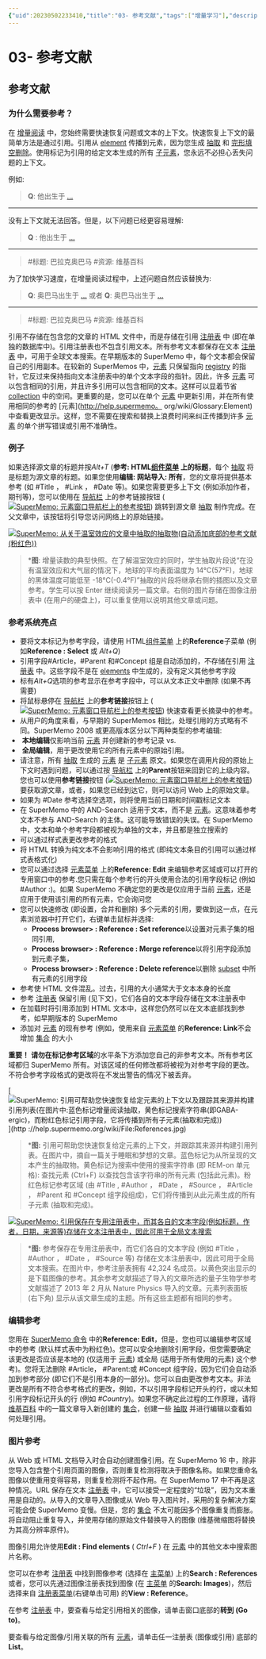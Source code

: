 ```yaml
---
{"uid":20230502233410,"title":"03- 参考文献","tags":["增量学习"],"description":"本文根据SuperMemo 18 文档翻译而成，原项目文档请见 https://help.supermemo.org/wiki/Incremental_learning#History_of_incremental_learning","author":"Bon","type":"other","draft":false,"editable":false,"modified":20230521230332,"dg-publish":true,"permalink":"/lake-of-knowledge/02///","dgPassFrontmatter":true}
---
```



# 03- 参考文献

## 参考文献

### 为什么需要参考？

在 [增量阅读](http://help.supermemo.org/wiki/Glossary:Incremental_reading) 中，您始终需要快速恢复问题或文本的上下文。快速恢复上下文的最简单方法是通过引用。引用从 [element](http://help.supermemo.org/wiki/Glossary:Element) 传播到元素，因为您生成 [抽取](http://help.supermemo.org/wiki/Glossary:Extract) 和 [完形填空删除](http://help.supermemo.org/wiki/Glossary:Cloze_deletion)。使用标记为引用的给定文本生成的所有 [子元素](http://help.supermemo.org/wiki/Glossary:Child)，您永远不必担心丢失问题的上下文。

例如:

> **Q**: 他出生于 [...](年)

------

没有上下文就无法回答。但是，以下问题已经更容易理解:

> **Q** : 他出生于 [...](年)

------

> #标题: 巴拉克奥巴马
> #资源: 维基百科

为了加快学习速度，在增量阅读过程中，上述问题自然应该替换为:

> **Q**: 奥巴马出生于 [...](年)
> 或者
> **Q**: 奥巴马出生于 [...](年)

------

> #标题: 巴拉克奥巴马
> #资源: 维基百科

引用不存储在包含您的文章的 HTML 文件中，而是存储在引用 [注册表](http://help.supermemo.org/wiki/Glossary:Registry) 中 (即在单独的数据库中)。引用注册表也不包含引用文本。所有参考文本都保存在文本 [注册表](http://help.supermemo.org/wiki/Glossary:Registry) 中，可用于全球文本搜索。在早期版本的 SuperMemo 中，每个文本都会保留自己的引用副本。在较新的 SuperMemos 中，[元素](http://help.supermemo.org/wiki/Glossary:Element) 只保留指向 [registry](http://help.supermemo.org/wiki/Glossary:Registry) 的指针，它反过来保持指向文本注册表中的单个文本字段的指针。因此，许多 [元素](http://help.supermemo.org/wiki/Glossary:Element) 可以包含相同的引用，并且许多引用可以包含相同的文本。这样可以显着节省 [collection](http://help.supermemo.org/wiki/Glossary:Collection) 中的空间。更重要的是，您可以在单个 [元素](http://help.supermemo.org/wiki/Glossary:Element) 中更新引用，并在所有使用相同的参考的 [元素](<http://help.supermemo。> org/wiki/Glossary:Element) 中查看更改显示。这样，您不需要在搜索和替换上浪费时间来纠正传播到许多 [元素](http://help.supermemo.org/wiki/Glossary:Element) 的单个拼写错误或引用不准确性。

### 例子

如果选择源文章的标题并按*Alt+T* (**参考: HTML[组件菜单](http://help.supermemo.org/wiki/Component_menu) 上的标题**，每个 [抽取](http://help.supermemo.org/wiki/Glossary:Extract) 将是标题为源文章的标题。如果您使用**编辑: 网站导入: 所有**，您的文章将提供基本参考 (如 #Title ， #Link ， #Date 等)。如果您需要更多上下文 (例如添加作者，期刊等)，您可以使用在 [导航栏](http://help.supermemo.org/wiki/Navigation_bar) 上的参考链接按钮 ([![SuperMemo: 元素窗口导航栏上的参考按钮](http://help.supermemo.org/images/9/9e/Reference_button.gif)](http://help.supermemo.org/wiki/File:Reference_button.gif)) 跳转到源文章 [抽取](http://help.supermemo.org/wiki/Glossary:Extract) 制作完成。在父文章中，该按钮将引导您访问网络上的原始链接。

[![SuperMemo: 从关于温室效应的文章中抽取的抽取物(自动添加底部的参考文献(粉红色))](http://help.supermemo.org/images/thumb/f/f5/Incremental_reading_Extract.jpg/800px-Incremental_reading_Extract.jpg)](http://help.supermemo.org/wiki/File:Incremental_reading_Extract.jpg)

> ***图**: 增量读数的典型快照。在了解温室效应的同时，学生抽取片段说“在没有温室效应和大气层的情况下，地球的平均表面温度为 14°C(57°F)，地球的黑体温度可能低至 -18°C(-0.4°F)”抽取的片段将继承右侧的插图以及文章参考。学生可以按 Enter 继续阅读另一篇文章。右侧的图片存储在图像注册表中 (在用户的硬盘上)，可以重复使用以说明其他文章或问题。

### 参考系统亮点

- 要将文本标记为参考字段，请使用 HTML[组件菜单](http://help.supermemo.org/wiki/Component_menu) 上的**Reference**子菜单 (例如**Reference : Select** 或 *Alt+Q*)
- 引用字段#Article，#Parent 和#Concept 组是自动添加的，不存储在引用 [注册表](http://help.supermemo.org/wiki/Glossary:Registry) 中。这些字段不是在 [elements](http://help.supermemo.org/wiki/Glossary:Element) 中生成的，没有定义其他参考字段
- 标有*Alt+Q*选项的参考显示在参考字段中，可以从文本正文中删除 (如果不再需要)
- 将鼠标悬停在 [导航栏](http://help.supermemo.org/wiki/Navigation_bar) 上的**参考链接**按钮上 ([![SuperMemo: 元素窗口导航栏上的参考按钮](http://help.supermemo.org/images/9/9e/Reference_button.gif)](http://help.supermemo.org/wiki/File:Reference_button.gif)) 快速查看更长摘录中的参考。
- 从用户的角度来看，与早期的 SuperMemos 相比，处理引用的方式略有不同。SuperMemo 2008 或更高版本区分以下两种类型的参考编辑:
-  **本地编辑**仅影响当前 [元素](http://help.supermemo.org/wiki/Glossary:Element) 并创建新的参考记录 vs.
-  **全局编辑**，用于更改使用它的所有元素中的原始引用。
- 请注意，所有 [抽取](http://help.supermemo.org/wiki/Glossary:Extract) 生成的 [元素](http://help.supermemo.org/wiki/Glossary:Element) 是 [子元素](http://help.supermemo.org/wiki/Glossary:Child) 原文。如果您在调用片段的原始上下文时遇到问题，可以通过按 [导航栏](http://help.supermemo.org/wiki/Navigation_bar) 上的**Parent**按钮来回到它的上级内容。您也可以使用**参考链接**按钮 ([![SuperMemo: 元素窗口导航栏上的参考按钮](http://help.supermemo.org/images/9/9e/Reference_button.gif)](http://help.supermemo.org/wiki/File:Reference_button.gif)) 要获取源文章，或者，如果您已经到达它，则可以访问 Web 上的原始文章。
- 如果为 #Date 参考选择空选项，则将使用当前日期和时间戳标记文本
- 在 SuperMemo 中的 AND-Search 适用于文本，而不是 [元素](http://help.supermemo.org/wiki/Glossary:Element)。这意味着参考文本不参与 AND-Search 的主体。这可能导致错误的失误。在 SuperMemo 中，文本和单个参考字段都被视为单独的文本，并且都是独立搜索的
- 可以通过样式表更改参考的格式
- 将 HTML 转换为纯文本不会影响引用的格式 (即纯文本条目的引用可以通过样式表格式化)
- 您可以通过选择 [元素菜单](http://help.supermemo.org/wiki/Element_menu) 上的**Reference: Edit** 来编辑参考区域或可以打开的专用窗口中的参考.您只需在每个参考行的开头使用合法的引用字段标记 (例如 #Author :)。如果 SuperMemo 不确定您的更改是仅应用于当前 [元素](http://help.supermemo.org/wiki/Glossary:Element)，还是应用于使用该引用的所有元素，它会询问您
- 您可以快速修改 (即设置，合并和删除) 多个元素的引用，要做到这一点，在元素浏览器中打开它们，右键单击鼠标并选择:
	- **Process browser> : Reference : Set reference**以设置对元素子集的相同引用,
	- **Process browser> : Reference : Merge reference**以将引用字段添加到元素子集，
	- **Process browser> : Reference : Delete reference**以删除 [subset](http://help.supermemo.org/wiki/Glossary:Subset) 中所有元素的引用字段
- 参考使 HTML 文件混乱。过去，引用的大小通常大于文本本身的长度
- 参考 [注册表](http://help.supermemo.org/wiki/Glossary:Registry) 保留引用 (见下文)，它们各自的文本字段存储在文本注册表中
- 在加载时将引用添加到 HTML 文本中，这样您仍然可以在文本底部找到参考，如早期版本的 SuperMemo
- 添加对 [元素](http://help.supermemo.org/wiki/Glossary:Element) 的现有参考 (例如，使用来自 [元素菜单](http://help.supermemo.org/wiki/Element_menu) 的**Reference: Link**不会增加 [集合](http://help.supermemo.org/wiki/Glossary:Collection) 的大小

**重要！** **请勿在标记参考区域**的水平条下方添加您自己的非参考文本。所有参考区域都归 SuperMemo 所有。对该区域的任何修改都将被视为对参考字段的更改。不符合参考字段格式的更改将在不发出警告的情况下被丢弃。

[![SuperMemo: 引用可帮助您快速恢复给定元素的上下文以及跟踪其来源并构建引用列表(在图片中:蓝色标记增量阅读抽取，黄色标记搜索字符串(即GABA-ergic)，而粉红色标记引用字段，它将传播到所有子元素(抽取和完成))](http://help.supermemo.org/images/thumb/5/5b/References.jpg/800px-References.jpg)](http ://help.supermemo.org/wiki/File:References.jpg)

> ***图:** 引用可帮助您快速恢复给定元素的上下文，并跟踪其来源并构建引用列表。在图片中，摘自一篇关于睡眠和梦想的文章。蓝色标记为从所呈现的文本产生的抽取物。黄色标记为搜索中使用的搜索字符串 (即 REM-on 单元格): 查找元素 (Ctrl+F) 以查找包含该字符串的所有元素 (包括此元素)。粉红色标记参考区域 (由 #Title , #Author ， #Date ， #Source ， #Article ， #Parent 和 #Concept 组字段组成)，它们将传播到从此元素生成的所有子元素 (抽取和完成)。

[![SuperMemo: 引用保存在专用注册表中，而其各自的文本字段(例如标题，作者，日期，来源等)存储在文本注册表中，因此可用于全局文本搜索](http://help.supermemo.org/images/thumb/7/74/Reference_registry.jpg/800px-Reference_registry.jpg)](http://help.supermemo.org/wiki/File:Reference_registry.jpg)

> ***图:** 参考保存在专用注册表中，而它们各自的文本字段 (例如 #Title ， #Author ， #Date ， #Source 等) 存储在文本注册表中，因此可用于全局文本搜索。在图片中，参考注册表拥有 42,324 名成员。以黄色突出显示的是下载图像的参考。其余参考文献描述了导入的文章所选的量子生物学参考文献描述了 2013 年 2 月从 Nature Physics 导入的文章。元素列表面板 (右下角) 显示从该文章生成的主题。所有这些主题都有相同的参考。

### 编辑参考

您用在 [SuperMemo 命令](http://help.supermemo.org/wiki/SuperMemo_Commander) 中的**Reference: Edit**，但是，您也可以编辑参考区域中的参考 (默认样式表中为粉红色)。您可以安全地删除引用字段，但您需要确定该更改是否应该是本地的 (仅适用于 [元素](http://help.supermemo.org/wiki/Glossary:Element)) 或全局 (适用于所有使用的元素) 这个参考)。您将无法删除 #Article， #Parent:或 #Concept 组字段，因为它们会自动添加到参考部分 (即它们不是引用本身的一部分)。您可以自由更改参考文本。非法更改是所有不符合参考格式的更改，例如，不以引用字段标记开头的行，或以未知引用字段标记开头的行 (例如 *#Country*)。如果您不确定此过程的工作原理，请将 [维基百科](http://en.wikipedia.org/) 中的一篇文章导入新创建的 [集合](http://help.supermemo.org/wiki/Glossary:Collection)，创建一些 [抽取](http://help.supermemo.org/wiki/Glossary:Extract) 并进行编辑以查看如何处理引用。

### 图片参考

从 Web 或 HTML 文档导入时会自动创建图像引用。在 SuperMemo 16 中，除非您导入包含整个引用页面的图像，否则重复检测将取决于图像名称。如果您重命名图像以使重用变得容易，则重复检测将不起作用。在 SuperMemo 17 中不再是这种情况。URL 保存在文本 [注册表](http://help.supermemo.org/wiki/Glossary:Registry) 中，它可以接受一定程度的“垃圾”，因为文本重用是自动的。从导入的文章导入图像或从 Web 导入图片时，采用的复杂解决方案可能会使 SuperMemo 变慢。但是，您的 [集合](http://help.supermemo.org/wiki/Glossary:Collection) 不太可能因多个图像重复而膨胀。将自动阻止重复导入，并使用存储的原始文件替换导入的图像 (维基微缩图将替换为其高分辨率原件)。

图像引用允许使用**Edit : Find elements** ( *Ctrl+F* ) 在 [元素](http://help.supermemo.org/wiki/Glossary:Element) 中的其他文本中搜索图片名称。

您可以在参考 [注册表](http://help.supermemo.org/wiki/Glossary:Registry) 中找到图像参考 (选择在 [主菜单](http://help.supermemo.org/wiki/Main_menu)) 上的**Search : References**或者，您可以先通过图像注册表找到图像 (在 [主菜单](http://help.supermemo.org/wiki/Main_menu) 的**Search: Images**)，然后选择来自 [注册表菜单](http://help.supermemo.org/wiki/Registry_menu)(右键单击可用) 的**View : Reference**。

在参考 [注册表](http://help.supermemo.org/wiki/Glossary:Registry) 中，要查看与给定引用相关的图像，请单击窗口底部的**转到 (Go to)**。

要查看与给定图像/引用关联的所有 [元素](http://help.supermemo.org/wiki/Glossary:Element)，请单击任一注册表 (图像或引用) 底部的**List**。
